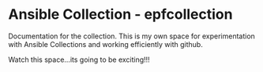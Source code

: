 # Ansible Collection - epfcollection

Documentation for the collection.
This is my own space for experimentation with Ansible Collections and working efficiently with github. 

Watch this space...its going to be exciting!!!
